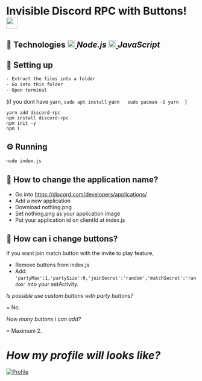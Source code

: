 # Invisible Discord RPC with Buttons! <img src="https://cdn3.iconfinder.com/data/icons/popular-services-brands-vol-2/512/discord-512.png" width="30">

## 🚀 Technologies <a href="https://www.nodejs.org/en/"> <img src="https://seeklogo.com/images/N/nodejs-logo-FBE122E377-seeklogo.com.png" width="20"> </a> *Node.js* <a href="https://www.javascript.com/"> <img src="https://upload.wikimedia.org/wikipedia/commons/thumb/9/99/Unofficial_JavaScript_logo_2.svg/1200px-Unofficial_JavaScript_logo_2.svg.png" width="20"> </a> *JavaScript*

## 🔧 Setting up
```sh
- Extract the files into a folder
- Go into this folder
- Open terminal
```
(if you dont have yarn, `sudo apt install` yarn <a href="https://ubuntu.com/"><img src="https://upload.wikimedia.org/wikipedia/commons/9/94/Ubuntu_logoib.svg" width="13"></a> `sudo pacman -S yarn` <a href="https://archlinux.org/"><img src="https://cdn0.iconfinder.com/data/icons/flat-round-system/512/archlinux-512.png" width="13"></a>) 
```
yarn add discord-rpc
npm install discord-rpc
npm init -y
npm i
```

## ⚙️ Running
```sh
node index.js
```

## 🤔 How to change the application name?
- Go into https://discord.com/developers/applications/
- Add a new application
- Download nothing.png
- Set nothing.png as your application image
- Put your application id on clientId at index.js

## 🤔 How can i change buttons?
If you want join match button with the invite to play feature,
- Remove buttons from index.js
- Add: `'partyMax':1,'partySize':0,'joinSecret':'random','matchSecret':'random'` into your setActivity.

*Is possible use custom buttons with party buttons?*

= No.

*How many buttons i can add?*

= Maximum 2.

*How my profile will looks like?*
= 

[![Profile](https://i.imgur.com/AK1z37c.png)](https://github.com/norkz)
